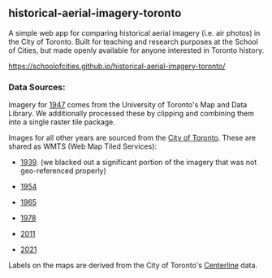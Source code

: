 ## historical-aerial-imagery-toronto

A simple web app for comparing historical aerial imagery (i.e. air photos) in the City of Toronto. Built for teaching and research purposes at the School of Cities, but made openly available for anyone interested in Toronto history.

https://schoolofcities.github.io/historical-aerial-imagery-toronto/

### Data Sources:

Imagery for [1947](https://mdl.library.utoronto.ca/collections/geospatial-data/toronto-aerial-photographs-1947-black-and-white-and-colourized) comes from the University of Toronto's Map and Data Library. We additionally processed these by clipping and combining them into a single raster tile package.

Images for all other years are sourced from the [City of Toronto](https://open.toronto.ca/dataset/web-map-services/). These are shared as WMTS (Web Map Tiled Services):

- [1939](https://gis.toronto.ca/arcgis/rest/services/basemap/cot_historic_aerial_1939/MapServer/WMTS/). (we blacked out a significant portion of the imagery that was not geo-referenced properly)

- [1954](https://gis.toronto.ca/arcgis/rest/services/basemap/cot_historic_aerial_1954/MapServer/WMTS/)

- [1965](https://gis.toronto.ca/arcgis/rest/services/basemap/cot_historic_aerial_1965/MapServer/WMTS/)

- [1978](https://gis.toronto.ca/arcgis/rest/services/basemap/cot_historic_aerial_1978/MapServer/WMTS/)

- [2011](https://gis.toronto.ca/arcgis/rest/services/primary/cot_ortho_2011_color_10cm_webm/MapServer/WMTS/)

- [2021](https://gis.toronto.ca/arcgis/rest/services/basemap/cot_ortho/MapServer/WMTS)

Labels on the maps are derived from the City of Toronto's [Centerline](https://open.toronto.ca/dataset/toronto-centreline-tcl/) data.